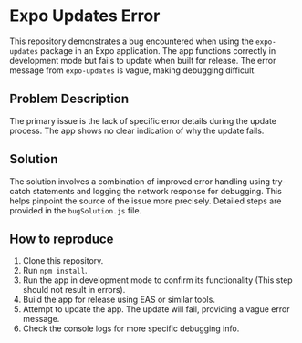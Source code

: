 # Expo Updates Error

This repository demonstrates a bug encountered when using the `expo-updates` package in an Expo application. The app functions correctly in development mode but fails to update when built for release. The error message from `expo-updates` is vague, making debugging difficult.

## Problem Description

The primary issue is the lack of specific error details during the update process. The app shows no clear indication of why the update fails.

## Solution

The solution involves a combination of improved error handling using try-catch statements and logging the network response for debugging. This helps pinpoint the source of the issue more precisely. Detailed steps are provided in the `bugSolution.js` file.

## How to reproduce

1. Clone this repository.
2. Run `npm install`.
3. Run the app in development mode to confirm its functionality (This step should not result in errors).
4. Build the app for release using EAS or similar tools.
5. Attempt to update the app. The update will fail, providing a vague error message.
6. Check the console logs for more specific debugging info.